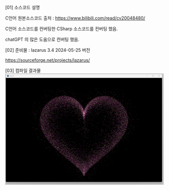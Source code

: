 [01] 소스코드 설명

C언어 원본소스코드 출처 : https://www.bilibili.com/read/cv20048480/

C언어 소스코드를 컨버팅한 CSharp 소스코드를 컨버팅 했음.

chatGPT 의 많은 도움으로 컨버팅 했음.

[02] 준비물 : lazarus 3.4 2024-05-25 버전

https://sourceforge.net/projects/lazarus/


[03] 컴파일 결과물 
<img src='https://github.com/zhuyun-lixun/drawHeart/blob/main/Lazarus/2024-06-18_lazarus_sc2.gif' />

